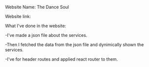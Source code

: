 Website Name: The Dance Soul

Website link: 

What I've done in the website:

-I've made a json file about the services.

-Then I fetched the data from the json file and dynimically shown the services.

-I've for header routes and applied react router to them.